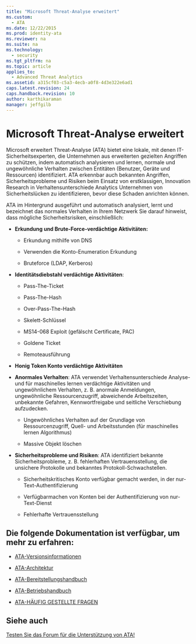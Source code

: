 ```yaml
---
title: "Microsoft Threat-Analyse erweitert"
ms.custom: 
  - ATA
ms.date: 12/22/2015
ms.prod: identity-ata
ms.reviewer: na
ms.suite: na
ms.technology: 
  - security
ms.tgt_pltfrm: na
ms.topic: article
applies_to: 
  - Advanced Threat Analytics
ms.assetid: a315cf03-c5a3-4ecb-a0f8-4d3e322e6ad1
caps.latest.revision: 24
caps.handback.revision: 10
author: karthikaraman
manager: jeffgilb
---
```

# Microsoft Threat-Analyse erweitert
Microsoft erweitert Threat-Analyse (ATA) bietet eine lokale, mit denen IT-Sicherheitsexperten, die Unternehmen aus erweiterten gezielten Angriffen zu schützen, indem automatisch analysieren und lernen, normale und ungewöhnliche Verhalten zwischen Entitäten (Benutzer, Geräte und Ressourcen) identifiziert. ATA erkennbar auch bekannten Angriffen, Sicherheitsprobleme und Risiken beim Einsatz von erstklassigen, Innovation Research in Verhaltensunterschiede Analytics Unternehmen von Sicherheitslücken zu identifizieren, bevor diese Schaden anrichten können.

ATA im Hintergrund ausgeführt und automatisch analysiert, lernt und bezeichnet das normales Verhalten in Ihrem Netzwerk Sie darauf hinweist, dass mögliche Sicherheitsrisiken, einschließlich:


- **Erkundung und Brute-Force-verdächtige Aktivitäten:**
    
    - Erkundung mithilfe von DNS

    - Verwenden die Konto-Enumeration Erkundung

    - Bruteforce (LDAP, Kerberos)

- **Identitätsdiebstahl verdächtige Aktivitäten**:
    
    - Pass-The-Ticket

    - Pass-The-Hash

    - Over-Pass-The-Hash

    - Skelett-Schlüssel

    - MS14-068 Exploit (gefälscht Certificate, PAC)

    - Goldene Ticket

    - Remoteausführung

- **Honig Token Konto verdächtige Aktivitäten**

- **Anormales Verhalten**: ATA verwendet Verhaltensunterschiede Analyse- und für maschinelles lernen verdächtige Aktivitäten und ungewöhnlichem Verhalten, z. B. anormale Anmeldungen, ungewöhnliche Ressourcenzugriff, abweichende Arbeitszeiten, unbekannte Gefahren, Kennwortfreigabe und seitliche Verschiebung aufzudecken.
    
    - Ungewöhnliches Verhalten auf der Grundlage von Ressourcenzugriff, Quell- und Arbeitsstunden (für maschinelles lernen Algorithmus)

    - Massive Objekt löschen

- **Sicherheitsprobleme und Risiken**: ATA identifiziert bekannte Sicherheitsprobleme, z. B. fehlerhaften Vertrauensstellung, die unsichere Protokolle und bekanntes Protokoll-Schwachstellen.
    
    - Sicherheitskritisches Konto verfügbar gemacht werden, in der nur-Text-Authentifizierung

    - Verfügbarmachen von Konten bei der Authentifizierung von nur-Text-Dienst

    - Fehlerhafte Vertrauensstellung


## Die folgende Dokumentation ist verfügbar, um mehr zu erfahren:

- [ATA-Versionsinformationen](/Topic/ATA+Release+Notes.md)

- [ATA-Architektur](/Topic/ATA+Architecture.md)

- [ATA-Bereitstellungshandbuch](/Topic/ATA+Deployment+Guide.md)

- [ATA-Betriebshandbuch](/Topic/ATA+Operations+Guide.md)

- [ATA-HÄUFIG GESTELLTE FRAGEN](/Topic/ATA+FAQ.md)


## Siehe auch

[Testen Sie das Forum für die Unterstützung von ATA!](https://social.technet.microsoft.com/Forums/security/en-US/home?forum=mata)





